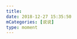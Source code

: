 ```yaml
---
title: 
date: 2018-12-27 15:35:50
mCategories: [说说]
type: moment
---
```


<div id="pics-20181227153550"></div>

<script src="/lib/moment/pics.js"></script>
<script>
var data = [
    {"link": "2018-12-27_000000.jpeg", "type": "shuoshuo"},
    {"link": "2018-12-27_000001.jpeg", "type": "shuoshuo"}
];
picsRender(data, "pics-20181227153550");
</script>
